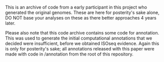 This is an archive of code from a early participant in this project who generated the original genomes. These are here for posterity's sake alone, DO NOT base your analyses on these as there better approaches 4 years later.

Please also note that this code archive contains some code for annotation. This was used to generate the initial computational annotations that we decided were insufficient, before we obtained ISOseq evidence. Again this is only for posterity's sake; all annotations released with this paper were made with code in /annotation from the root of this repository.
